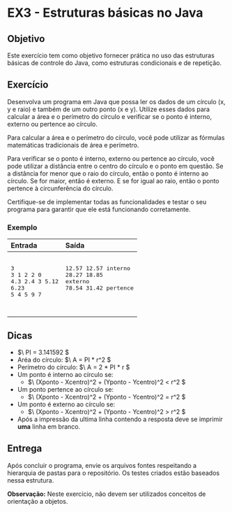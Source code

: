 # EX3 - Estruturas básicas no Java

## Objetivo
Este exercício tem como objetivo fornecer prática no uso das estruturas básicas de controle do Java, como estruturas condicionais e de repetição.

## Exercício
Desenvolva um programa em Java que possa ler os dados de um círculo (x, y e raio) e também de um outro ponto (x e y). Utilize esses dados para calcular a área e o perímetro do círculo e verificar se o ponto é interno, externo ou pertence ao círculo.

Para calcular a área e o perímetro do círculo, você pode utilizar as fórmulas matemáticas tradicionais de área e perímetro.

Para verificar se o ponto é interno, externo ou pertence ao círculo, você pode utilizar a distância entre o centro do círculo e o ponto em questão. Se a distância for menor que o raio do círculo, então o ponto é interno ao círculo. Se for maior, então é externo. E se for igual ao raio, então o ponto pertence à circunferência do círculo.

Certifique-se de implementar todas as funcionalidades e testar o seu programa para garantir que ele está funcionando corretamente.

### Exemplo

| Entrada | Saída |
| :-- | :-- |
|<pre><br>3<br>3 1 2 2 0<br>4.3 2.4 3 5.12 6.23<br>5 4 5 9 7<br><pre>|<pre>12.57 12.57 interno<br>28.27 18.85 externo<br>78.54 31.42 pertence<pre>|

## Dicas
 - $\ PI = 3.141592 $
 - Aréa do círculo: $\ A = PI * r^2 $
 - Perímetro do círculo: $\ A = 2 * PI * r $
 - Um ponto é interno ao círculo se:
    - $\ (Xponto - Xcentro)^2 + (Yponto - Ycentro)^2 < r^2 $
 - Um ponto pertence ao círculo se:
    - $\ (Xponto - Xcentro)^2 + (Yponto - Ycentro)^2 = r^2 $
 - Um ponto é externo ao círculo se:
    - $\ (Xponto - Xcentro)^2 + (Yponto - Ycentro)^2 > r^2 $
 - Após a impressão da ultima linha contendo a resposta deve se imprimir **uma** linha em branco.

## Entrega
Após concluir o programa, envie os arquivos fontes respeitando a hierarquia de pastas para o repositório. Os testes criados estão baseados nessa estrutura.

**Observação:** Neste exercício, não devem ser utilizados conceitos de orientação a objetos.
